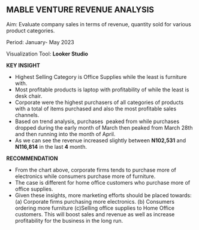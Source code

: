 ## MABLE VENTURE REVENUE ANALYSIS

Aim: Evaluate company sales in terms of revenue, quantity sold for various product categories.

Period: January- May 2023

Visualization Tool: **Looker Studio**

**KEY INSIGHT**
- Highest Selling Category is Office Supplies while the least is furniture with.
- Most profitable products is laptop with profitability of while the least is desk chair.
- Corporate were the highest purchasers of all categories of products with a total of  items purchased and also the most profitable sales channels.
- Based on trend analysis, purchases&nbsp; peaked from while purchases dropped during the early month of March then peaked from March 28th and then running into the month of April.
- As we can see the revenue increased slightly between **N102,531** and **N116,814** in the last **4** month.

**RECOMMENDATION**
- From the chart above, corporate firms tends to purchase more of electronics while consumers purchase more of furniture.
- The case is different for home office customers who purchase more of office supplies.
- Given these insights, more marketing efforts should be placed towards:
(a) Corporate firms purchasing more electronics.
(b) Consumers ordering more furniture
(c)Selling office supplies to Home Office customers.
This will boost sales and revenue as well as increase profitability for the business in the long run.
